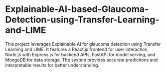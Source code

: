 # Explainable-AI-based-Glaucoma-Detection-using-Transfer-Learning-and-LIME
This project leverages Explainable AI for glaucoma detection using Transfer Learning and LIME. It features a React.js frontend for user interaction, Node.js with Express.js for backend APIs, FastAPI for model serving, and MongoDB for data storage. The system provides accurate predictions and interpretable results for better understanding.

